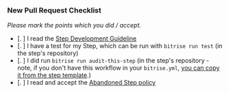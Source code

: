 ### New Pull Request Checklist

*Please mark the points which you did / accept.*

- [. ] I read the [Step Development Guideline](https://github.com/bitrise-io/bitrise/blob/master/_docs/step-development-guideline.md)
- [. ] I have a test for my Step, which can be run with `bitrise run test` (in the step's repository)
- [. ] I did run `bitrise run audit-this-step` (in the step's repository - note, if you don't have this workflow in your `bitrise.yml`, [you can copy it from the step template](https://github.com/bitrise-steplib/step-template/blob/master/bitrise.yml).)
- [. ] I read and accept the [Abandoned Step policy](https://github.com/bitrise-io/bitrise-steplib#abandoned-step-policy)
